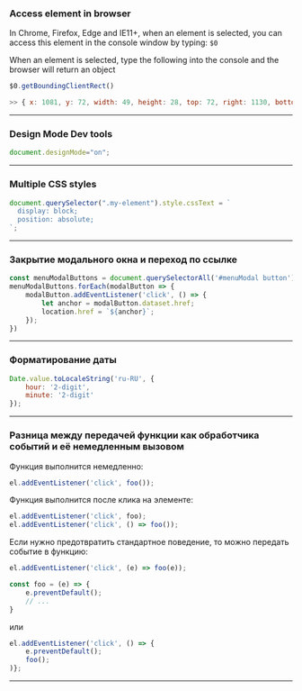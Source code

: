 ### Access element in browser

In Chrome, Firefox, Edge and IE11+, when an element is selected, you can access this element in the console window by typing: `$0`

When an element is selected, type the following into the console and the browser will return an object

```js
$0.getBoundingClientRect()

>> { x: 1081, y: 72, width: 49, height: 28, top: 72, right: 1130, bottom: 99, left: 1081 }
```
___

### Design Mode Dev tools

```js
document.designMode="on";
```
___

### Multiple CSS styles 

```js
document.querySelector(".my-element").style.cssText = `  
  display: block;  
  position: absolute;  
`;
```
___


### Закрытие модального окна и переход по ссылке

```js
const menuModalButtons = document.querySelectorAll('#menuModal button');
menuModalButtons.forEach(modalButton => {
	modalButton.addEventListener('click', () => {
		let anchor = modalButton.dataset.href;
		location.href = `${anchor}`;
	});
})
```
___


### Форматирование даты

```js
Date.value.toLocaleString('ru-RU', {
	hour: '2-digit',
	minute: '2-digit'
});
```
___

### Pазница между передачей функции как обработчика событий и её немедленным вызовом

Функция выполнится немедленно:

```js
el.addEventListener('click', foo());
```

Функция выполнится после клика на элементе:

```js
el.addEventListener('click', foo);
el.addEventListener('click', () => foo());
```

Если нужно предотвратить стандартное поведение, то можно передать событие в функцию:

```js
el.addEventListener('click', (e) => foo(e));

const foo = (e) => {
	e.preventDefault();
	// ...
}
```

или 

```js
el.addEventListener('click', () => {
	e.preventDefault();
	foo();
)};
```
___
